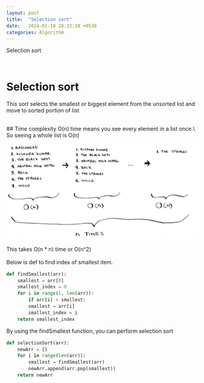 ```yaml
---
layout: post
title:  "Selection sort"
date:   2024-01-10 20:22:38 +0530
categories: Algorithm
---
```

Selection sort

<br>

# Selection sort
This sort selects the smallest or biggest element from the unsorted list and move to sorted portion of list

<br>
## Time complexity
O(n) time means you see every element in a list once.\
So seeing a whole list is O(n)


![n^2](/assets/images/n2.jpg)

This takes O(n \* n) time or O(n^2)
\
\
Below is def to find index of smallest item.

``` python
def findSmallest(arr):
    smallest = arr[0]
    smallest_index = 0
    for i in range(1, len(arr)):
        if arr[i] < smallest:
        smallest = arr[i]
        smallest_index = i
    return smallest_index
```

By using the findSmallest function, you can perform selection sort
``` python
def selectionSort(arr):
    newArr = []
    for i in range(len(arr)):
        smallest = findSmallest(arr)
        newArr.append(arr.pop(smallest))
    return newArr
```
